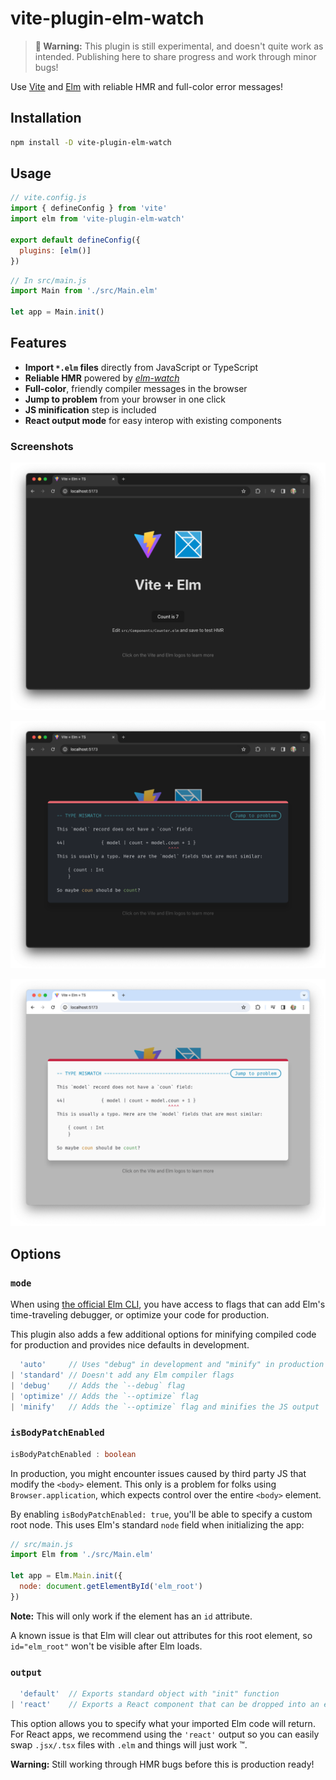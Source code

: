 # vite-plugin-elm-watch

> __🚨 Warning:__ This plugin is still experimental, and doesn't quite work as intended. Publishing here to share progress and work through minor bugs!

Use [Vite](https://vitejs.dev) and [Elm](https://elm-lang.org) with reliable HMR and full-color error messages!

## Installation

```bash
npm install -D vite-plugin-elm-watch
```

## Usage

```js
// vite.config.js
import { defineConfig } from 'vite'
import elm from 'vite-plugin-elm-watch'

export default defineConfig({
  plugins: [elm()]
})
```

```js
// In src/main.js
import Main from './src/Main.elm'

let app = Main.init()
```

## Features

- __Import `*.elm` files__ directly from JavaScript or TypeScript
- __Reliable HMR__ powered by [_elm-watch_](https://lydell.github.io/elm-watch/)
- __Full-color__, friendly compiler messages in the browser
- __Jump to problem__ from your browser in one click
- __JS minification__ step is included
- __React output mode__ for easy interop with existing components

### Screenshots

![Vite + Elm working](./screenshot.png)

![Vite + Elm working](./screenshot_error.png)

![Vite + Elm working](./screenshot_error_light.png)


## Options

### `mode`

When using [the official Elm CLI](https://guide.elm-lang.org/install/elm.html), you have access to flags that can add Elm's time-traveling debugger, or optimize your code for production.

This plugin also adds a few additional options for minifying compiled code for production and provides nice defaults in development.

```ts
  'auto'     // Uses "debug" in development and "minify" in production
| 'standard' // Doesn't add any Elm compiler flags
| 'debug'    // Adds the `--debug` flag
| 'optimize' // Adds the `--optimize` flag
| 'minify'   // Adds the `--optimize` flag and minifies the JS output
```


### `isBodyPatchEnabled`

```ts
isBodyPatchEnabled : boolean
```

In production, you might encounter issues caused by third party JS that modify the `<body>` element. This only is a problem for folks using `Browser.application`, which expects control over the entire `<body>` element.

By enabling `isBodyPatchEnabled: true`, you'll be able to specify a custom root node. This uses Elm's standard `node` field when initializing the app:

```js
// src/main.js
import Elm from './src/Main.elm'

let app = Elm.Main.init({
  node: document.getElementById('elm_root')
})
```

__Note:__ This will only work if the element has an `id` attribute.

A known issue is that Elm will clear out attributes for this root element, so `id="elm_root"` won't be visible after Elm loads.


### `output`

```ts
  'default'  // Exports standard object with "init" function
| 'react'    // Exports a React component that can be dropped into an existing app
```

This option allows you to specify what your imported Elm code will return. For React apps, we recommend using the `'react'` output so you can easily swap `.jsx/.tsx` files with `.elm` and things will just work ™️.

__Warning:__ Still working through HMR bugs before this is production ready!
